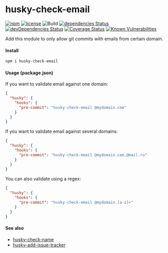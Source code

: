 # husky-check-email

[![npm](https://img.shields.io/npm/v/husky-check-email.svg)](https://npm.im/husky-check-email)
[![license](https://img.shields.io/npm/l/husky-check-email.svg)](https://npm.im/husky-check-email)
![Build](https://github.com/jehy/husky-check-email/workflows/Build/badge.svg)
[![dependencies Status](https://david-dm.org/jehy/husky-check-email/status.svg)](https://david-dm.org/jehy/husky-check-email)
[![devDependencies Status](https://david-dm.org/jehy/husky-check-email/dev-status.svg)](https://david-dm.org/jehy/husky-check-email?type=dev)
[![Coverage Status](https://coveralls.io/repos/github/jehy/husky-check-email/badge.svg?branch=master)](https://coveralls.io/github/jehy/husky-check-email?branch=master)
[![Known Vulnerabilities](https://snyk.io/test/github/jehy/husky-check-email/badge.svg)](https://snyk.io/test/github/jehy/husky-check-email)

Add this module to only allow git commits with emails from certain domain.

#### Install

```bash
npm i husky-check-email
```

#### Usage (package.json)

If you want to validate email against one domain:
```json
{
  "husky": {
    "hooks": {
      "pre-commit": "husky-check-email @mydomain.com"
    }
  }
}
```

If you want to validate email against several domains:
```json
{
  "husky": {
    "hooks": {
      "pre-commit": "husky-check-email @mydomain.com,@mail.ru"
    }
  }
}
```

You can also validate using a regex:
```json
{
  "husky": {
    "hooks": {
      "pre-commit": "husky-check-email @mydomain.[a-z]+"
    }
  }
}
```

#### See also
 * [husky-check-name](https://www.npmjs.com/package/husky-check-name)
 * [husky-add-issue-tracker](https://www.npmjs.com/package/husky-add-issue-tracker)
